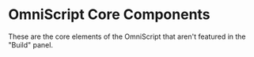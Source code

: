 # OmniScript Core Components

These are the core elements of the OmniScript that aren't featured in the "Build" panel.
